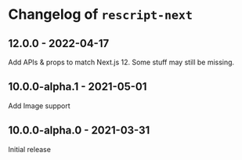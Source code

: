 # Changelog of `rescript-next`

## 12.0.0 - 2022-04-17

Add APIs & props to match Next.js 12. Some stuff may still be missing.

## 10.0.0-alpha.1 - 2021-05-01

Add Image support

## 10.0.0-alpha.0 - 2021-03-31

Initial release
